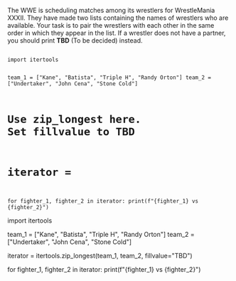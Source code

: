 The WWE is scheduling matches among its wrestlers for WrestleMania XXXII. They have made two lists containing the names of wrestlers who are available. Your task is to pair the wrestlers with each other in the same order in which they appear in the list. If a wrestler does not have a partner, you should print **TBD** (To be decided) instead.


<Editor lang="python" type="exercise">
<code>
import itertools

team_1 = ["Kane", "Batista", "Triple H", "Randy Orton"]
team_2 = ["Undertaker", "John Cena", "Stone Cold"]

# Use zip_longest here. Set fillvalue to TBD
# iterator = 

for fighter_1, fighter_2 in iterator:
  print(f"{fighter_1} vs {fighter_2}")
</code>

<solution>
import itertools

team_1 = ["Kane", "Batista", "Triple H", "Randy Orton"]
team_2 = ["Undertaker", "John Cena", "Stone Cold"]

iterator = itertools.zip_longest(team_1, team_2, fillvalue="TBD")

for fighter_1, fighter_2 in iterator:
  print(f"{fighter_1} vs {fighter_2}")
</solution>
</Editor>